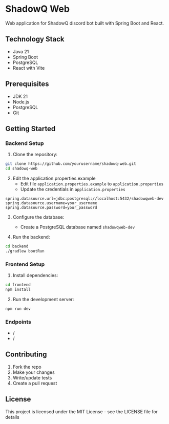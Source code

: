 # ShadowQ Web

Web application for ShadowQ discord bot built with Spring Boot and React.

## Technology Stack
- Java 21
- Spring Boot 
- PostgreSQL
- React with Vite

## Prerequisites

- JDK 21
- Node.js 
- PostgreSQL
- Git

## Getting Started

### Backend Setup

1. Clone the repository:
```bash
git clone https://github.com/yourusername/shadowq-web.git
cd shadowq-web
```
2. Edit the application.properties.example
   - Edit file `application.properties.example` to `application.properties`
   - Update the credentials in `application.properties`
   
```properties
spring.datasource.url=jdbc:postgresql://localhost:5432/shadowqweb-dev
spring.datasource.username=your_username
spring.datasource.password=your_password
```

3. Configure the database:
   - Create a PostgreSQL database named `shadowqweb-dev`

4. Run the backend:
```bash
cd backend
./gradlew bootRun
```

### Frontend Setup

1. Install dependencies:
```bash
cd frontend
npm install
```

2. Run the development server:
```bash
npm run dev
```

### Endpoints

- /
- /

## Contributing

1. Fork the repo 
2. Make your changes
3. Write/update tests
4. Create a pull request

## License

This project is licensed under the MIT License - see the LICENSE file for details
